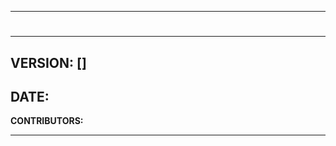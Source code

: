 
-----------------------------------------
# 
-----------------------------------------
## VERSION:  []
**DATE:** 
-----------------------------------------
**CONTRIBUTORS:** 


-----------------------------------------